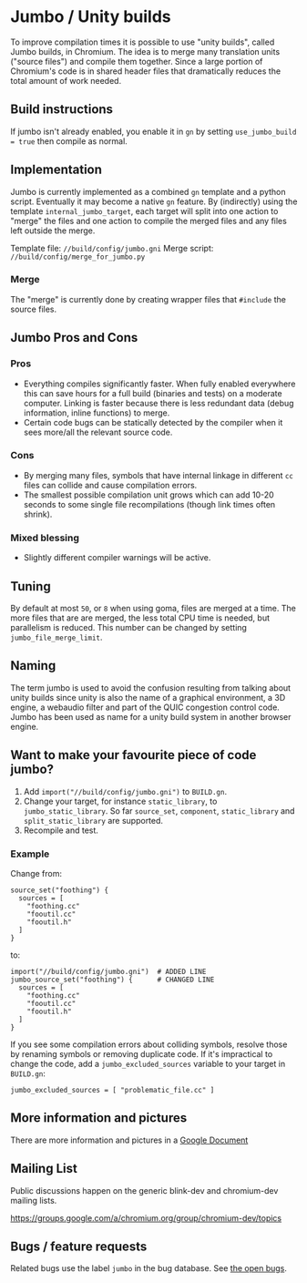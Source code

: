 # Jumbo / Unity builds

To improve compilation times it is possible to use "unity builds",
called Jumbo builds, in Chromium. The idea is to merge many
translation units ("source files") and compile them together. Since a
large portion of Chromium's code is in shared header files that
dramatically reduces the total amount of work needed.

## Build instructions

If jumbo isn't already enabled, you enable it in `gn` by setting
`use_jumbo_build = true` then compile as normal.

## Implementation

Jumbo is currently implemented as a combined `gn` template and a
python script. Eventually it may become a native `gn` feature. By
(indirectly) using the template `internal_jumbo_target`, each target
will split into one action to "merge" the files and one action to
compile the merged files and any files left outside the merge.

Template file: `//build/config/jumbo.gni`
Merge script: `//build/config/merge_for_jumbo.py`

### Merge

The "merge" is currently done by creating wrapper files that `#include` the
source files.

## Jumbo Pros and Cons

### Pros

* Everything compiles significantly faster. When fully enabled
  everywhere this can save hours for a full build (binaries and tests)
  on a moderate computer.  Linking is faster because there is less
  redundant data (debug information, inline functions) to merge.
* Certain code bugs can be statically detected by the compiler when it
  sees more/all the relevant source code.

### Cons

* By merging many files, symbols that have internal linkage in
  different `cc` files can collide and cause compilation errors.
* The smallest possible compilation unit grows which can add
  10-20 seconds to some single file recompilations (though link
  times often shrink).

### Mixed blessing
* Slightly different compiler warnings will be active.

## Tuning

By default at most `50`, or `8` when using goma, files are merged at a
time. The more files that are are merged, the less total CPU time is
needed, but parallelism is reduced. This number can be changed by
setting `jumbo_file_merge_limit`.

## Naming

The term jumbo is used to avoid the confusion resulting from talking
about unity builds since unity is also the name of a graphical
environment, a 3D engine, a webaudio filter and part of the QUIC
congestion control code. Jumbo has been used as name for a unity build
system in another browser engine.

## Want to make your favourite piece of code jumbo?

1. Add `import("//build/config/jumbo.gni")` to `BUILD.gn`.
2. Change your target, for instance `static_library`, to
   `jumbo_static_library`. So far `source_set`, `component`,
   `static_library` and `split_static_library` are supported.
3. Recompile and test.

### Example
Change from:

    source_set("foothing") {
      sources = [
        "foothing.cc"
        "fooutil.cc"
        "fooutil.h"
      ]
    }
to:

    import("//build/config/jumbo.gni")  # ADDED LINE
    jumbo_source_set("foothing") {      # CHANGED LINE
      sources = [
        "foothing.cc"
        "fooutil.cc"
        "fooutil.h"
      ]
    }


If you see some compilation errors about colliding symbols, resolve
those by renaming symbols or removing duplicate code.  If it's
impractical to change the code, add a `jumbo_excluded_sources`
variable to your target in `BUILD.gn`:

`jumbo_excluded_sources = [ "problematic_file.cc" ]`

## More information and pictures
There are more information and pictures in a
[Google Document](https://docs.google.com/document/d/19jGsZxh7DX8jkAKbL1nYBa5rcByUL2EeidnYsoXfsYQ)

## Mailing List
Public discussions happen on the generic blink-dev and chromium-dev
mailing lists.

https://groups.google.com/a/chromium.org/group/chromium-dev/topics

## Bugs / feature requests
Related bugs use the label `jumbo` in the bug database.
See [the open bugs](http://code.google.com/p/chromium/issues/list?q=label:jumbo).
